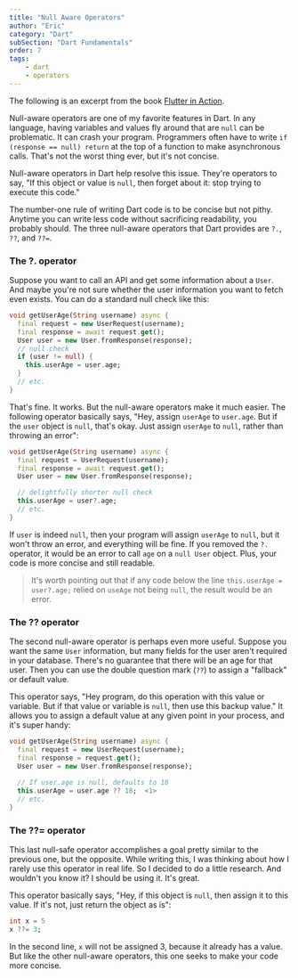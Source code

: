 ```yaml
---
title: "Null Aware Operators"
author: "Eric"
category: "Dart"
subSection: "Dart Fundamentals"
order: 7
tags:
    - dart
    - operators
---
```


<span class='lesson-intro-statement'>
The following is an excerpt from the book <a href="https://www.manning.com/books/flutter-in-action">Flutter in Action</a>.
</span>

Null-aware operators are one of my favorite features in Dart. In any language, having variables and values fly around that are `null` can be problematic. It can crash your program. Programmers often have to write `if (response == null) return` at the top of a function to make asynchronous calls. That's not the worst thing ever, but it's not concise.

Null-aware operators in Dart help resolve this issue. They're operators to say, "If this object or value is `null`, then forget about it: stop trying to execute this code."

The number-one rule of writing Dart code is to be concise but not pithy. Anytime you can write less code without sacrificing readability, you probably should. The three null-aware operators that Dart provides are `?.`, `??`, and `??=`.

### The ?. operator

Suppose you want to call an API and get some information about a `User`. And maybe you're not sure whether the user information you want to fetch even exists. You can do a standard null check like this:

```dart
void getUserAge(String username) async {
  final request = new UserRequest(username);
  final response = await request.get();
  User user = new User.fromResponse(response);
  // null check
  if (user != null) {
    this.userAge = user.age;
  }
  // etc.
}
```

That's fine. It works. But the null-aware operators make it much easier. The following operator basically says, "Hey, assign `userAge` to `user.age`. But if the `user` object is `null`, that's okay. Just assign `userAge` to `null`, rather than throwing an error":

```dart
void getUserAge(String username) async {
  final request = UserRequest(username);
  final response = await request.get();
  User user = new User.fromResponse(response);

  // delightfully shorter null check
  this.userAge = user?.age; 
  // etc.
}
```

If `user` is indeed `null`, then your program will assign `userAge` to `null`, but it won't throw an error, and everything will be fine. If you removed the `?.` operator, it would be an error to call `age` on a `null User` object. Plus, your code is more concise and still readable.

> It's worth pointing out that if any code below the line `this.userAge = user?.age;` relied on `useAge` not being `null`, the result would be an error.

### The ?? operator

The second null-aware operator is perhaps even more useful. Suppose you want the same `User` information, but many fields for the user aren't required in your database. There's no guarantee that there will be an age for that user. Then you can use the double question mark (`??`) to assign a "fallback" or default value.

This operator says, "Hey program, do this operation with this value or variable. But if that value or variable is `null`, then use this backup value." It allows you to assign a default value at any given point in your process, and it's super handy:

```dart
void getUserAge(String username) async {
  final request = new UserRequest(username);
  final response = request.get();
  User user = new User.fromResponse(response);
  
  // If user.age is null, defaults to 18
  this.userAge = user.age ?? 18;  <1>
  // etc.
}
```


### The ??= operator

This last null-safe operator accomplishes a goal pretty similar to the previous one, but the opposite. While writing this, I was thinking about how I rarely use this operator in real life. So I decided to do a little research. And wouldn't you know it? I should be using it. It's great.

This operator basically says, "Hey, if this object is `null`, then assign it to this value. If it's not, just return the object as is":

```dart
int x = 5
x ??= 3;
```

In the second line, `x` will not be assigned 3, because it already has a value. But like the other null-aware operators, this one seeks to make your code more concise.